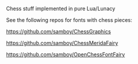 Chess stuff implemented in pure Lua/Lunacy

See the following repos for fonts with chess pieces:

https://github.com/samboy/ChessGraphics

https://github.com/samboy/ChessMeridaFairy

https://github.com/samboy/OpenChessFontFairy


